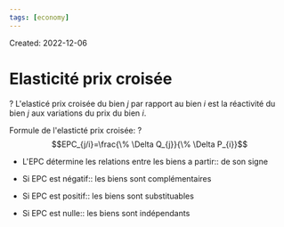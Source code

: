 ```yaml
---
tags: [economy]
---
```

Created: 2022-12-06

# Elasticité prix croisée
?
L'elasticé prix croisée du bien $j$ par rapport au bien $i$ est la réactivité du bien $j$ aux variations du prix du bien $i$.
<!--SR:!2024-04-16,175,230-->

Formule de l'elasticté prix croisée:
?
$$EPC_{j/i}=\frac{\% \Delta Q_{j}}{\% \Delta P_{i}}$$
<!--SR:!2024-04-05,13,170-->

- L'EPC détermine les relations entre les biens a partir:: de son signe
<!--SR:!2024-07-25,312,210-->
- Si EPC est négatif:: les biens sont complémentaires
<!--SR:!2024-05-31,148,210-->
- Si EPC est positif:: les biens sont substituables
<!--SR:!2024-07-02,119,190-->
- Si EPC est nulle:: les biens sont indépendants
<!--SR:!2024-06-30,204,230-->